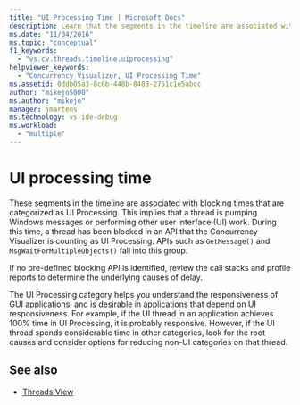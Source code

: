 ```yaml
---
title: "UI Processing Time | Microsoft Docs"
description: Learn that the segments in the timeline are associated with blocking times that are categorized as UI Processing.
ms.date: "11/04/2016"
ms.topic: "conceptual"
f1_keywords:
  - "vs.cv.threads.timeline.uiprocessing"
helpviewer_keywords:
  - "Concurrency Visualizer, UI Processing Time"
ms.assetid: 0ddb05a3-8c6b-448b-8488-2751c1e5abcc
author: "mikejo5000"
ms.author: "mikejo"
manager: jmartens
ms.technology: vs-ide-debug
ms.workload:
  - "multiple"
---
```

# UI processing time
These segments in the timeline are associated with blocking times that are categorized as UI Processing. This implies that a thread is pumping Windows messages or performing other user interface (UI) work. During this time, a thread has been blocked in an API that the Concurrency Visualizer is counting as UI Processing. APIs such as `GetMessage()` and `MsgWaitForMultipleObjects()` fall into this group.

 If no pre-defined blocking API is identified, review the call stacks and profile reports to determine the underlying causes of delay.

 The UI Processing category helps you understand the responsiveness of GUI applications, and is desirable in applications that depend on UI responsiveness. For example, if the UI thread in an application achieves 100% time in UI Processing, it is probably responsive. However, if the UI thread spends considerable time in other categories, look for the root causes and consider options for reducing non-UI categories on that thread.

## See also
- [Threads View](../profiling/threads-view-parallel-performance.md)